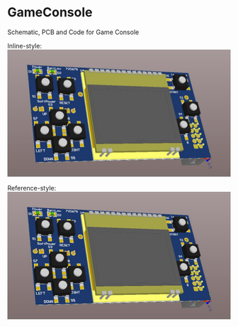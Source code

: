 # GameConsole
Schematic, PCB and Code for Game Console

Inline-style: 
![alt text](imgs/front_3d.jpg "Logo Title Text 1")

Reference-style: 
![alt text][logo]

[logo]: imgs/front_3d.jpg "Logo Title Text 2"

